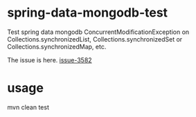 # spring-data-mongodb-test
Test spring data mongodb ConcurrentModificationException on Collections.synchronizedList, Collections.synchronizedSet or Collections.synchronizedMap, etc.

The issue is here. [issue-3582](https://github.com/spring-projects/spring-data-mongodb/issues/3582#issue-824399922)

# usage

mvn clean test
